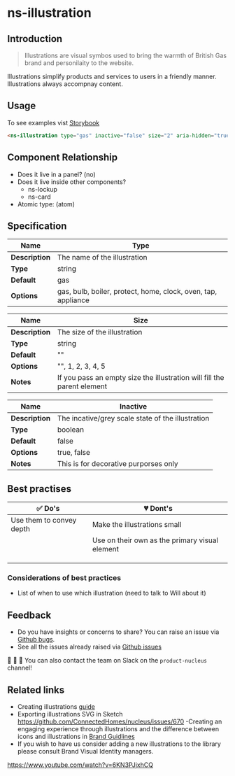 # ns-illustration

## Introduction

> Illustrations are visual symbos used to bring the warmth of British Gas brand and personilaity to the website. 

Illustrations simplify products and services to users in a friendly manner. Illustrations always accompnay content. 

## Usage

To see examples vist [Storybook](https://nucleus.bgdigital.xyz/demo/index.html?path=/story/ns-illustrations--gas)

```html
<ns-illustration type="gas" inactive="false" size="2" aria-hidden="true"></ns-illustration>
```

## Component Relationship

- Does it live in a panel? (no)
- Does it live inside other components?
  - ns-lockup
  - ns-card
- Atomic type: (atom)

## Specification
| **Name**| Type |
| ----------- | ------------------------------- |
| **Description** | The name of the illustration |
| **Type**        | string |
| **Default**     | gas |
| **Options**     | gas, bulb, boiler, protect, home, clock, oven, tap, appliance |

| **Name**| Size |
| ----------- | ------------------------------- |
| **Description** | The size of the illustration |
| **Type**        | string |
| **Default**     | "" |
| **Options**     | "", 1, 2, 3, 4, 5 |
| **Notes**     | If you pass an empty size the illustration will fill the parent element  |

| **Name**| Inactive |
| ----------- | ------------------------------- |
| **Description** | The incative/grey scale state of the illustration |
| **Type**        | boolean |
| **Default**     | false|
| **Options**     | true, false |
| **Notes**     | This is for decorative purporses only  |

## Best practises

| ✅ Do's | 💔 Dont's |
| ------ | -------- |
| Use them to convey depth  | Make the illustrations small       |
|        | Use on their own as the primary visual element      |
|        |          |
|        |          |
|        |          |

### Considerations of best practices

- List of when to use which illustration (need to talk to Will about it) 

## Feedback

- Do you have insights or concerns to share? You can raise an issue via [Github bugs](https://github.com/ConnectedHomes/nucleus/issues/new?assignees=&labels=Bug&template=a--bug-report.md&title=[bug]%20[ns-illustration]).
- See all the issues already raised via [Github issues](https://github.com/connectedHomes/nucleus/issues?utf8=%E2%9C%93&q=is%3Aopen+is%3Aissue+label%3ABug+[ns-illustration])

💩 🎉 🦄 You can also contact the team on Slack on the `product-nucleus` channel!

## Related links
- Creating illustrations [guide](https://centrica.frontify.com/document/158#/illustrations/creating-illustrations) 
- Exporting illustrations SVG in Sketch https://github.com/ConnectedHomes/nucleus/issues/670
-Creating an engaging experience through illustrations and the difference between icons and illustrations in [Brand Guidlines](https://centrica.frontify.com/d/6307mViOlfHB/visual-identity#/illustrations/creating-an-engaging-experience-through-illustration) 
- If you wish to have us consider adding a new illustrations to the library please consult Brand Visual Identity managers. 

https://www.youtube.com/watch?v=6KN3PJjxhCQ
